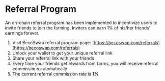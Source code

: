 # Referral Program

An on-chain referral program has been implemented to incentivize users to invite friends to join the farming. Inviters can earn 1% of his/her friends' earnings forever.

1. Visit BecoSwap referral program page: [https://becoswap.com/referrals](https://becoswap.com/referrals)
2. Unlock your wallet to get your unique referral link
3. Share your referral link with your friends
4. Every time your friends get rewards from farms, you will receive referral commissions automatically
5. The current referral commission rate is **1%**

